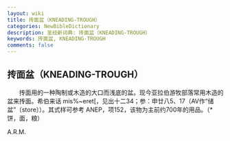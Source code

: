 ```yaml
---
layout: wiki
title: 抟面盆（KNEADING-TROUGH）
categories: NewBibleDictionary
description: 圣经新词典: 抟面盆（KNEADING-TROUGH）
keywords: 抟面盆, KNEADING-TROUGH
comments: false
---
```


## 抟面盆（KNEADING-TROUGH）

　　抟面用的一种陶制或木造的大口而浅底的盆。现今亚拉伯游牧部落常用木造的盆来抟面。希伯来话 mis%~eret[，见出十二34；参：申廿八5、17（AV作“储盆”〔store〕）。其式样可参考 ANEP，项152，该物为主前约700年的用品。（*饼，面，粮）

A.R.M.








